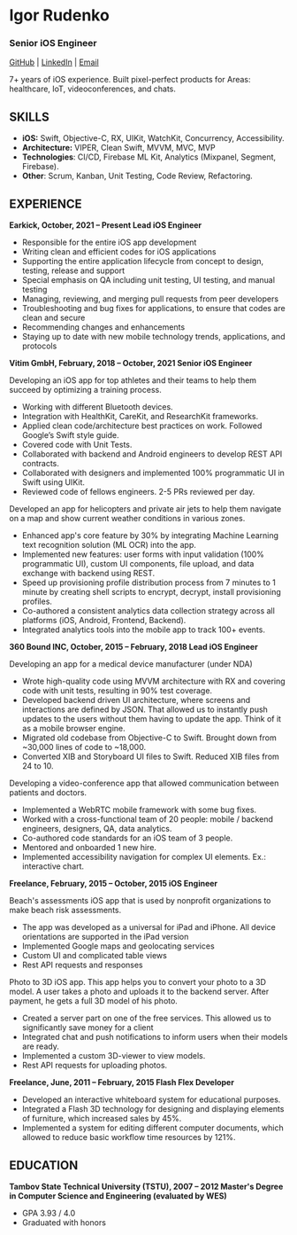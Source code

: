 # Igor Rudenko
### Senior iOS Engineer
[GitHub](https://github.com/rutmb) | [LinkedIn](https://www.linkedin.com/in/igor-rudenko-384347146/) | [Email](mailto:tamboff69@gmail.com)

7+ years of iOS experience. Built pixel-perfect products for Areas: healthcare, IoT, videoconferences, and chats.

SKILLS
- 
- **iOS:** Swift, Objective-C, RX, UIKit, WatchKit, Concurrency, Accessibility.
- **Architecture:** VIPER, Clean Swift, MVVM, MVC, MVP
- **Technologies**: CI/CD, Firebase ML Kit, Analytics (Mixpanel, Segment, Firebase).
- **Other**: Scrum, Kanban, Unit Testing, Code Review, Refactoring.

EXPERIENCE
-
**Earkick, October, 2021 – Present
Lead iOS Engineer**

- Responsible for the entire iOS app development
- Writing clean and efficient codes for iOS applications
- Supporting the entire application lifecycle from concept to design, testing, release and support
- Special emphasis on QA including unit testing, UI testing, and manual testing
- Managing, reviewing, and merging pull requests from peer developers
- Troubleshooting and bug fixes for applications, to ensure that codes are clean and secure
- Recommending changes and enhancements
- Staying up to date with new mobile technology trends, applications, and protocols

**Vitim GmbH, February, 2018 – October, 2021
Senior iOS Engineer**

Developing an iOS app for top athletes and their teams to help them succeed by optimizing a training process.
- Working with different Bluetooth devices.
- Integration with HealthKit, CareKit, and ResearchKit frameworks.
- Applied clean code/architecture best practices on work. Followed Google’s Swift style guide.
- Covered code with Unit Tests.
- Collaborated with backend and Android engineers to develop REST API contracts.
- Collaborated with designers and implemented 100% programmatic UI in Swift using UIKit.
- Reviewed code of fellows engineers. 2-5 PRs reviewed per day.

Developed an app for helicopters and private air jets to help them navigate on a map and show current weather conditions in various zones.
- Enhanced app's core feature by 30% by integrating Machine Learning text recognition solution (ML OCR) into the app.
- Implemented new features: user forms with input validation (100% programmatic UI), custom UI components, file upload, and data exchange with backend using REST.
- Speed up provisioning profile distribution process from 7 minutes to 1 minute by creating shell scripts to encrypt, decrypt, install provisioning profiles.
- Co-authored a consistent analytics data collection strategy across all platforms (iOS, Android, Frontend, Backend).
- Integrated analytics tools into the mobile app to track 100+ events.

**360 Bound INC, October, 2015 – February, 2018
Lead iOS Engineer**

Developing an app for a medical device manufacturer (under NDA)
- Wrote high-quality code using MVVM architecture with RX and covering code with unit tests, resulting in 90% test coverage.
- Developed backend driven UI architecture, where screens and interactions are defined by JSON. That allowed us to instantly push updates to the users without them having to update the app. Think of it as a mobile browser engine.
- Migrated old codebase from Objective-C to Swift. Brought down from ~30,000 lines of code to ~18,000.
- Converted XIB and Storyboard UI files to Swift. Reduced XIB files from 24 to 10.

Developing a video-conference app that allowed communication between patients and doctors.
- Implemented a WebRTC mobile framework with some bug fixes.
- Worked with a cross-functional team of 20 people: mobile / backend engineers, designers, QA, data analytics.
- Co-authored code standards for an iOS team of 3 people.
- Mentored and onboarded 1 new hire.
- Implemented accessibility navigation for complex UI elements. Ex.: interactive chart.

**Freelance, February, 2015 – October, 2015
iOS Engineer**

Beach's assessments iOS app that is used by nonprofit organizations to make beach risk assessments.
- The app was developed as a universal for iPad and iPhone. All device orientations are supported in the iPad version
- Implemented Google maps and geolocating services
- Custom UI and complicated table views
- Rest API requests and responses

Photo to 3D iOS app. This app helps you to convert your photo to a 3D model. A user takes a photo and uploads it to the backend server. After payment, he gets a full 3D model of his photo.
- Created a server part on one of the free services. This allowed us to significantly save money for a client
- Integrated chat and push notifications to inform users when their models are ready.
- Implemented a custom 3D-viewer to view models.
- Rest API requests for uploading photos.

**Freelance, June, 2011 – February, 2015
Flash Flex Developer**

- Developed an interactive whiteboard system for educational purposes.
- Integrated a Flash 3D technology for designing and displaying elements of furniture, which increased sales by 45%.  
- Implemented a system for editing different computer documents, which allowed to reduce basic workflow time resources by 121%.

EDUCATION
- 
**Tambov State Technical University (TSTU), 2007 – 2012
Master's Degree in Computer Science and Engineering (evaluated by WES)**

 - GPA 3.93 / 4.0
 - Graduated with honors
